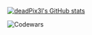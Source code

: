 [![deadPix3l's GitHub stats](https://github-readme-stats.vercel.app/api?username=deadPix3l)](https://github.com/anuraghazra/github-readme-stats)

![Codewars](https://www.codewars.com/users/deadPix3l/badges/large)


<!--
**deadPix3l/deadPix3l** is a ✨ _special_ ✨ repository because its `README.md` (this file) appears on your GitHub profile.

Here are some ideas to get you started:

- 🔭 I’m currently working on ...
- 🌱 I’m currently learning ...
- 👯 I’m looking to collaborate on ...
- 🤔 I’m looking for help with ...
- 💬 Ask me about ...
- 📫 How to reach me: ...
- 😄 Pronouns: ...
- ⚡ Fun fact: ...
-->
